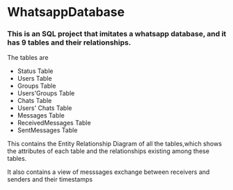 # WhatsappDatabase
### This is an SQL project that  imitates a whatsapp database, and it has 9 tables and their relationships.
The tables are
* Status Table
* Users Table
* Groups Table
* Users'Groups Table
* Chats Table
* Users' Chats Table
* Messages Table
* ReceivedMessages Table
* SentMessages Table 

This  contains the Entity Relationship Diagram of all the tables,which shows the attributes of each table and the relationships existing among these tables.

It also contains a view of messsages exchange between receivers and senders and their timestamps
